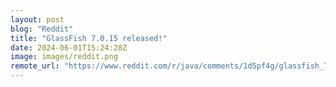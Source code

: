 ```yaml
---
layout: post
blog: "Reddit"
title: "GlassFish 7.0.15 released!"
date: 2024-06-01T15:24:28Z
image: images/reddit.png
remote_url: "https://www.reddit.com/r/java/comments/1d5pf4g/glassfish_7015_released/"
---
```

